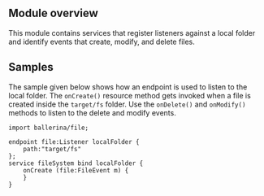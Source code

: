 ## Module overview
This module contains services that register listeners against a local folder and identify events that create, modify, and delete files.

## Samples
The sample given below shows how an endpoint is used to listen to the local folder. The `onCreate()` resource method gets invoked when a file is created inside the `target/fs` folder. Use the `onDelete()` and `onModify()` methods to listen to the delete and modify events.
```ballerina
import ballerina/file;

endpoint file:Listener localFolder {
    path:"target/fs"
};
service fileSystem bind localFolder {
    onCreate (file:FileEvent m) {
    }
}
```
